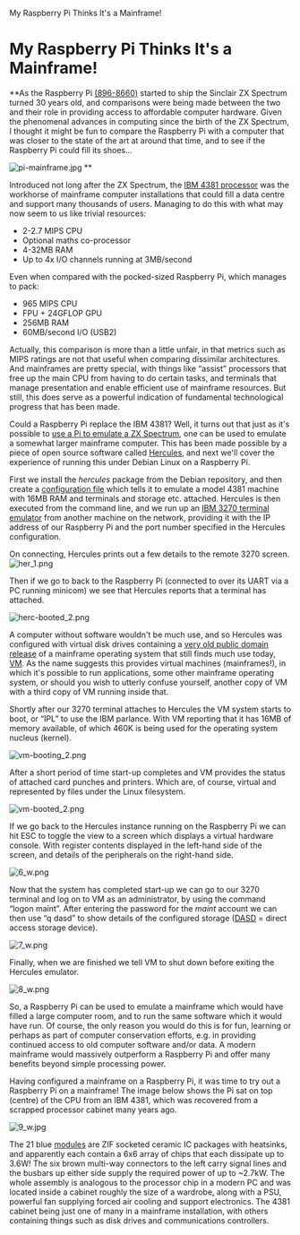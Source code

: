 My Raspberry Pi Thinks It's a Mainframe!

# My Raspberry Pi Thinks It's a Mainframe!

**As the Raspberry Pi [(896-8660)](https://www.rs-online.com/designspark/purchase-product/8968660?cm_mmc=en-ds-_-web-_-ds%3Ainspiration%3Atechnology-hub%3Araspberry-pi%3Amy-raspberry-pi-thinks-it-s-a-mainframe_bp-_-8968660) started to ship the Sinclair ZX Spectrum turned 30 years old, and comparisons were being made between the two and their role in providing access to affordable computer hardware. Given the phenomenal advances in computing since the birth of the ZX Spectrum, I thought it might be fun to compare the Raspberry Pi with a computer that was closer to the state of the art at around that time, and to see if the Raspberry Pi could fill its shoes...

![pi-mainframe.jpg](../_resources/93b7cfdf623636634834f4f18ed2330c.jpg)
**

Introduced not long after the ZX Spectrum, the [IBM 4381 processor](http://www-03.ibm.com/ibm/history/exhibits/mainframe/mainframe_PP4381.html) was the workhorse of mainframe computer installations that could fill a data centre and support many thousands of users. Managing to do this with what may now seem to us like trivial resources:

- 2-2.7 MIPS CPU
- Optional maths co-processor
- 4-32MB RAM
- Up to 4x I/O channels running at 3MB/second

Even when compared with the pocked-sized Raspberry Pi, which manages to pack:

- 965 MIPS CPU
- FPU + 24GFLOP GPU
- 256MB RAM
- 60MB/second I/O (USB2)

Actually, this comparison is more than a little unfair, in that metrics such as MIPS ratings are not that useful when comparing dissimilar architectures. And mainframes are pretty special, with things like “assist” processors that free up the main CPU from having to do certain tasks, and terminals that manage presentation and enable efficient use of mainframe resources. But still, this does serve as a powerful indication of fundamental technological progress that has been made.

Could a Raspberry Pi replace the IBM 4381? Well, it turns out that just as it's possible to [use a Pi to emulate a ZX Spectrum](http://www.raspberrypi.org/archives/883), one can be used to emulate a somewhat larger mainframe computer. This has been made possible by a piece of open source software called [Hercules](http://www.hercules-390.org/), and next we'll cover the experience of running this under Debian Linux on a Raspberry Pi.

First we install the *hercules* package from the Debian repository, and then create a [configuration file](http://www.hercules-390.org/hercconf.html) which tells it to emulate a model 4381 machine with 16MB RAM and terminals and storage etc. attached. Hercules is then executed from the command line, and we run up an [IBM 3270 terminal emulator](http://x3270.bgp.nu/c3270-man.html#Description) from another machine on the network, providing it with the IP address of our Raspberry Pi and the port number specified in the Hercules configuration.

On connecting, Hercules prints out a few details to the remote 3270 screen.
![her_1.png](../_resources/424daf17306451b64d248742778536be.png)

Then if we go to back to the Raspberry Pi (connected to over its UART via a PC running minicom) we see that Hercules reports that a terminal has attached.

![herc-booted_2.png](../_resources/65aec3521bc414cac846798c2380776a.png)

A computer without software wouldn't be much use, and so Hercules was configured with virtual disk drives containing a [very old public domain release](http://www.ibiblio.org/jmaynard/) of a mainframe operating system that still finds much use today, [VM](http://en.wikipedia.org/wiki/VM_(operating_system)). As the name suggests this provides virtual machines (mainframes!), in which it's possible to run applications, some other mainframe operating system, or should you wish to utterly confuse yourself, another copy of VM with a third copy of VM running inside that.

Shortly after our 3270 terminal attaches to Hercules the VM system starts to boot, or “IPL” to use the IBM parlance. With VM reporting that it has 16MB of memory available, of which 460K is being used for the operating system nucleus (kernel).

![vm-booting_2.png](../_resources/d7289d3101472c6c0adcaf3262021eda.png)

After a short period of time start-up completes and VM provides the status of attached card punches and printers. Which are, of course, virtual and represented by files under the Linux filesystem.

![vm-booted_2.png](../_resources/78a74075e54a3658bc4c62d54a2107ce.png)

If we go back to the Hercules instance running on the Raspberry Pi we can hit ESC to toggle the view to a screen which displays a virtual hardware console. With register contents displayed in the left-hand side of the screen, and details of the peripherals on the right-hand side.

![6_w.png](../_resources/78b7e7df9d9bb86d8bad495616be38dc.png)

Now that the system has completed start-up we can go to our 3270 terminal and log on to VM as an administrator, by using the command “logon maint”. After entering the password for the *maint* account we can then use “q dasd” to show details of the configured storage ([DASD](http://en.wikipedia.org/wiki/Direct_access_storage_device) = direct access storage device).

![7_w.png](../_resources/7f81905205374fe4254d2a090720279f.png)

Finally, when we are finished we tell VM to shut down before exiting the Hercules emulator.

![8_w.png](../_resources/189e6c47d829ba1cb73ae6f62024587b.png)

So, a Raspberry Pi can be used to emulate a mainframe which would have filled a large computer room, and to run the same software which it would have run. Of course, the only reason you would do this is for fun, learning or perhaps as part of computer conservation efforts, e.g. in providing continued access to old computer software and/or data. A modern mainframe would massively outperform a Raspberry Pi and offer many benefits beyond simple processing power.

Having configured a mainframe on a Raspberry Pi, it was time to try out a Raspberry Pi on a mainframe! The image below shows the Pi sat on top (centre) of the CPU from an IBM 4381, which was recovered from a scrapped processor cabinet many years ago.

![9_w.jpg](../_resources/6f76dc9a6415fffa915f8e43bb570fe6.jpg)

The 21 blue [modules](http://en.wikipedia.org/wiki/Multi-chip_module) are ZIF socketed ceramic IC packages with heatsinks, and apparently each contain a 6x6 array of chips that each dissipate up to 3.6W! The six brown multi-way connectors to the left carry signal lines and the busbars up either side supply the required power of up to ~2.7kW. The whole assembly is analogous to the processor chip in a modern PC and was located inside a cabinet roughly the size of a wardrobe, along with a PSU, powerful fan supplying forced air cooling and support electronics. The 4381 cabinet being just one of many in a mainframe installation, with others containing things such as disk drives and communications controllers.